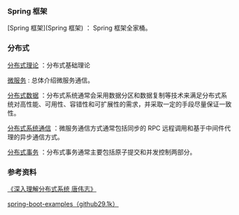 ### Spring 框架

[Spring 框架](Spring 框架) ： Spring 框架全家桶。



### 分布式

[分布式理论](分布式理论) ：分布式基础理论

[微服务](微服务) : 总体介绍微服务通信。

[分布式数据](分布式数据) ：分布式系统通常会采用数据分区和数据复制等技术来满足分布式系统对高性能、可用性、容错性和可扩展性的需求，并采取一定的手段尽量保证一致性。 

[分布式系统通信](分布式系统通信) ：微服务通信方式通常包括同步的 RPC 远程调用和基于中间件代理的异步通信方式。

 [分布式事务](分布式事务) ：分布式事务通常主要包括原子提交和并发控制两部分。



### 参考资料

[《深入理解分布式系统  唐伟志》 ](https://pan.baidu.com/s/1AI3R0kA-5HF29svXXLWwTw)

[spring-boot-examples（github29.1k）](https://github.com/ityouknow/spring-boot-examples/tree/master)

